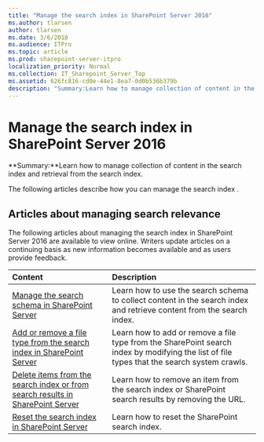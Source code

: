 ```yaml
---
title: "Manage the search index in SharePoint Server 2016"
ms.author: tlarsen
author: tlarsen
ms.date: 3/6/2018
ms.audience: ITPro
ms.topic: article
ms.prod: sharepoint-server-itpro
localization_priority: Normal
ms.collection: IT_Sharepoint_Server_Top
ms.assetid: 626fc816-cd0e-44e1-8ea7-0d0b536b379b
description: "Summary:Learn how to manage collection of content in the search index and retrieval from the search index."
---
```


# Manage the search index in SharePoint Server 2016

 **Summary:**Learn how to manage collection of content in the search index and retrieval from the search index.
  
The following articles describe how you can manage the search index .
  
## Articles about managing search relevance

The following articles about managing the search index in SharePoint Server 2016 are available to view online. Writers update articles on a continuing basis as new information becomes available and as users provide feedback.
  
|**Content**|**Description**|
|:-----|:-----|
|[Manage the search schema in SharePoint Server](manage-the-search-schema.md) <br/> |Learn how to use the search schema to collect content in the search index and retrieve content from the search index.  <br/> |
|[Add or remove a file type from the search index in SharePoint Server](add-or-remove-a-file-type-from-the-search-index.md) <br/> |Learn how to add or remove a file type from the SharePoint search index by modifying the list of file types that the search system crawls.  <br/> |
|[Delete items from the search index or from search results in SharePoint Server](delete-items-from-the-search-index-or-from-search-results.md) <br/> |Learn how to remove an item from the search index or SharePoint search results by removing the URL.  <br/> |
|[Reset the search index in SharePoint Server](reset-the-search-index.md) <br/> |Learn how to reset the SharePoint search index.  <br/> |
   

